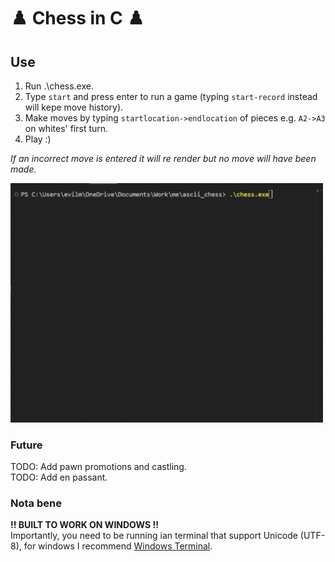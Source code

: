 # ♟️ Chess in C ♟️


## Use

1. Run .\chess.exe.  
2. Type ``start`` and press enter to run a game (typing ``start-record`` instead will kepe move history).  
3. Make moves by typing ``startlocation->endlocation`` of pieces e.g. ``A2->A3`` on whites' first turn.  
4. Play :)

*If an incorrect move is entered it will re render but no move will have been made.*  

<img src="./scholars.gif" alt="scholars gif" width="500"/>

### Future 
TODO: Add pawn promotions and castling.  
TODO: Add en passant.  

### Nota bene
**!! BUILT TO WORK ON WINDOWS !!**  
Importantly, you need to be running ian terminal that support Unicode (UTF-8), for windows I recommend <a href="https://github.com/microsoft/terminal">Windows Terminal</a>.